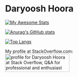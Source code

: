 # Daryoosh Hoora 

[![My Awesome Stats](https://awesome-github-stats.azurewebsites.net/user-stats/daryoosh-hoora?cardType=level&theme=github-dark)](https://git.io/awesome-stats-card)

[![Anurag's GitHub stats](https://github-readme-stats.vercel.app/api?username=daryoosh-hoora?cardType=level&theme=github-dark)](https://github.com/daryoosh-hoora/github-readme-stats)

[![Top Langs](https://github-readme-stats.vercel.app/api/top-langs/?username=daryoosh-hoora&langs_count=5&theme=dark)](https://github.com/daryoosh-hoora/github-readme-stats)

<p style="margin:0px">My profile at StackOverflow.com:</P>
<a href="https://stackoverflow.com/users/19276844/daryoosh-hoora"><img src="https://stackoverflow.com/users/flair/19276844.png" width="208" height="58" alt="profile for Daryoosh Hoora at Stack Overflow, Q&amp;A for professional and enthusiast programmers" title="profile for Daryoosh Hoora at Stack Overflow, Q&amp;A for professional and enthusiast programmers"></a>
